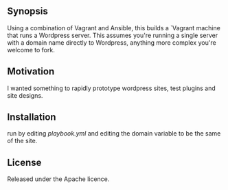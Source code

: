 ## Synopsis


Using a combination of Vagrant and Ansible, this builds a `Vagrant machine that runs a Wordpress server.
This assumes you're running a single server with a domain name directly to Wordpress, anything more
complex you're welcome to fork.

## Motivation

I wanted something to rapidly prototype wordpress sites, test plugins and site designs.

## Installation

run by editing _playbook.yml_ and editing the domain variable to be the same of the site. 


## License

Released under the Apache licence.
